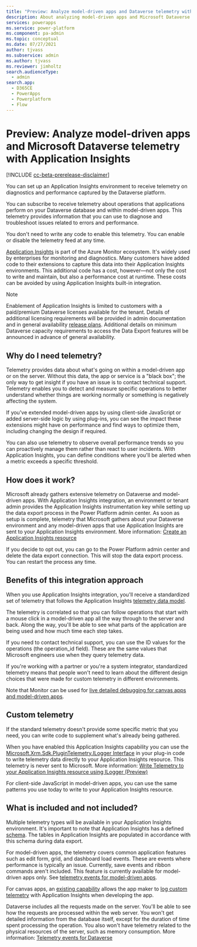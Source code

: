 ```yaml
---
title: "Preview: Analyze model-driven apps and Dataverse telemetry with Application Insights | Microsoft Docs"
description: About analyzing model-driven apps and Microsoft Dataverse telemetry with Application Insights
services: powerapps
ms.service: power-platform
ms.component: pa-admin
ms.topic: conceptual
ms.date: 07/27/2021
author: tjvass
ms.subservice: admin
ms.author: tjvass
ms.reviewer: jimholtz
search.audienceType: 
  - admin
search.app:
  - D365CE
  - PowerApps
  - Powerplatform
  - Flow
---
```

# Preview: Analyze model-driven apps and Microsoft Dataverse telemetry with Application Insights
<!-- fwlink: 2147020 2151390 -->

[!INCLUDE [cc-beta-prerelease-disclaimer](../includes/cc-beta-prerelease-disclaimer.md)]

You can set up an Application Insights environment to receive telemetry on diagnostics and performance captured by the Dataverse platform.

You can subscribe to receive telemetry about operations that applications perform on your Dataverse database and within model-driven apps. This telemetry provides information that you can use to diagnose and troubleshoot issues related to errors and performance.

You don't need to write any code to enable this telemetry. You can enable or disable the telemetry feed at any time.

[Application Insights](/azure/azure-monitor/app/app-insights-overview) is part of the Azure Monitor ecosystem. It's widely used by enterprises for monitoring and diagnostics. Many customers have added code to their extensions to capture this data into their Application Insights environments. This additional code has a cost, however&mdash;not only the cost to write and maintain, but also a performance cost at runtime. These costs can be avoided by using Application Insights built-in integration.

> [!NOTE]
> Enablement of Application Insights is limited to customers with a paid/premium Dataverse licenses available for the tenant. Details of additional licensing requirements will be provided in admin documentation and in general availability [release plans](/dynamics365/release-plans/). Additional details on minimum Dataverse capacity requirements to access the Data Export features will be announced in advance of general availability.
        

## Why do I need telemetry?

Telemetry provides data about what's going on within a model-driven app or on the server. Without this data, the app or service is a "black box"; the only way to get insight if you have an issue is to contact technical support. Telemetry enables you to detect and measure specific operations to better understand whether things are working normally or something is negatively affecting the system.

If you've extended model-driven apps by using client-side JavaScript or added server-side logic by using plug-ins, you can see the impact these extensions might have on performance and find ways to optimize them, including changing the design if required.

You can also use telemetry to observe overall performance trends so you can proactively manage them rather than react to user incidents. With Application Insights, you can define conditions where you'll be alerted when a metric exceeds a specific threshold.

## How does it work?

Microsoft already gathers extensive telemetry on Dataverse and model-driven apps. With Application Insights integration, an environment or tenant admin provides the Application Insights instrumentation key while setting up the data export process in the Power Platform admin center. As soon as setup is complete, telemetry that Microsoft gathers about your Dataverse environment and any model-driven apps that use Application Insights are sent to your Application Insights environment. More information: [Create an Application Insights resource](/azure/azure-monitor/app/create-new-resource)

If you decide to opt out, you can go to the Power Platform admin center and delete the data export connection. This will stop the data export process. You can restart the process any time.

## Benefits of this integration approach

When you use Application Insights integration, you'll receive a standardized set of telemetry that follows the Application Insights [telemetry data model](/azure/azure-monitor/app/data-model).

The telemetry is correlated so that you can follow operations that start with a mouse click in a model-driven app all the way through to the server and back. Along the way, you'll be able to see what parts of the application are being used and how much time each step takes.

If you need to contact technical support, you can use the ID values for the operations (the operation_id field). These are the same values that Microsoft engineers use when they query telemetry data.

If you're working with a partner or you're a system integrator, standardized telemetry means that people won't need to learn about the different design choices that were made for custom telemetry in different environments.

Note that Monitor can be used for [live detailed debugging for canvas apps and model-driven apps](https://powerapps.microsoft.com/blog/monitor-now-supports-model-driven-apps/).

## Custom telemetry

If the standard telemetry doesn't provide some specific metric that you need, you can write code to supplement what's already being gathered.

When you have enabled this Application Insights capability you can use the [Microsoft.Xrm.Sdk.PluginTelemetry.ILogger Interface](/dotnet/api/microsoft.xrm.sdk.plugintelemetry.ilogger) in your plug-in code to write telemetry data directly to your Application Insights resource. This telemetry is never sent to Microsoft. More information: [Write Telemetry to your Application Insights resource using ILogger (Preview)](/powerapps/developer/data-platform/application-insights-ilogger)

For client-side JavaScript in model-driven apps, you can use the same patterns you use today to write to your Application Insights resource.

## What is included and not included?

Multiple telemetry types will be available in your Application Insights environment. It's important to note that Application Insights has a defined [schema](/azure/azure-monitor/app/data-model). The tables in Application Insights are populated in accordance with this schema during data export.

For model-driven apps, the telemetry covers common application features such as edit form, grid, and dashboard load events. These are events where performance is typically an issue. Currently, save events and ribbon commands aren't included. This feature is currently available for model-driven apps only. See [telemetry events for model-driven apps](telemetry-events-model-driven-apps.md#what-kind-of-page-loads-are-available). 

For canvas apps, an [existing capability](https://powerapps.microsoft.com/blog/log-telemetry-for-your-apps-using-azure-application-insights/) allows the app maker to [log custom telemetry](/powerapps/maker/canvas-apps/application-insights) with Application Insights when developing the app.

Dataverse includes all the requests made on the server. You'll be able to see how the requests are processed within the web server. You won't get detailed information from the database itself, except for the duration of time spent processing the operation. You also won't have telemetry related to the physical resources of the server, such as memory consumption. More information: [Telemetry events for Dataverse](telemetry-events-dataverse.md)



